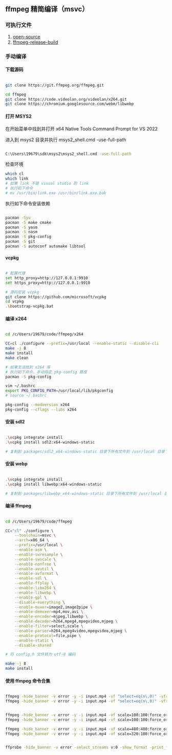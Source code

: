 ## ffmpeg 精简编译（msvc）

### 可执行文件

1. [open-source](https://github.com/BtbN/FFmpeg-Builds)
2. [ffmpeg-release-build](https://www.gyan.dev/ffmpeg/builds/#release-builds)

### 手动编译

#### 下载源码

```bash

git clone https://git.ffmpeg.org/ffmpeg.git

cd ffmpeg
git clone https://code.videolan.org/videolan/x264.git
git clone https://chromium.googlesource.com/webm/libwebp

```

#### 打开 MSYS2

在开始菜单中找到并打开 x64 Native Tools Command Prompt for VS 2022

进入到 msys2 目录并执行 msys2_shell.cmd -use-full-path

```bash

C:\Users\19679\sdk\msys2\msys2_shell.cmd -use-full-path

```

检查环境

```bash
which cl
which link
# 如果 link 不是 visual studio 的 link
# 执行如下命令
# mv /usr/bin/link.exe /usr/bin/link.exe.bak

```

执行如下命令安装依赖

```bash

pacman -Syu
pacman -S make cmake
pacman -S yasm
pacman -S nasm
pacman -S pkg-config
pacman -S git
pacman -S autoconf automake libtool

```

#### vcpkg

```bash

# 配置代理
set http_proxy=http://127.0.0.1:9910
set https_proxy=http://127.0.0.1:9910

# 源码安装 vcpkg
git clone https://github.com/microsoft/vcpkg
cd vcpkg
.\bootstrap-vcpkg.bat

```

#### 编译 x264

```bash

cd /c/Users/19679/code/ffmpeg/x264

CC=cl ./configure --prefix=/usr/local --enable-static --disable-cli
make -j 8
make install
make clean

# 如果无法找到 x264 库
# 执行如下命令，手动指定 pkg-config 路径
pacman -S pkg-config

vim ~/.bashrc
export PKG_CONFIG_PATH=/usr/local/lib/pkgconfig
# source ~/.bashrc

pkg-config --modversion x264
pkg-config --cflags --libs x264

```

#### 安装 sdl2

```bash

.\vcpkg integrate install
.\vcpkg install sdl2:x64-windows-static

# 复制到 packages/sdl2_x64-windows-static 目录下所有文件到 /usr/local 目录下 

```

#### 安装 webp

```bash

.\vcpkg integrate install
.\vcpkg install libwebp:x64-windows-static

# 复制到 packages/libwebp_x64-windows-static 目录下所有文件到 /usr/local 目录下 

```

#### 编译 ffmpeg

```bash

cd /c/Users/19679/code/ffmpeg

CC="cl" ./configure \
    --toolchain=msvc \
    --arch=x86_64 \
    --prefix=/usr/local \
    --enable-asm \
    --enable-swresample \
    --enable-swscale \
    --enable-nonfree \
    --enable-avutil \
    --enable-avformat \
    --enable-sdl \
    --enable-ffplay \
    --enable-libx264 \
    --enable-libwebp \
    --enable-gpl \
    --disable-everything \
    --enable-muxer=image2,image2pipe \
    --enable-demuxer=mp4,mov,avi \
    --enable-encoder=mjpeg,libwebp \
    --enable-decoder=h264,mpeg4,mpegvideo,mjpeg \
    --enable-filter=select,scale \
    --enable-parser=h264,mpeg4video,mpegvideo,mjpeg \
    --enable-protocol=file,pipe \
    --enable-static \
    --disable-shared

# 将 config.h 文件转为 utf-8 编码

make -j 8
make install

```

#### 使用 ffmpeg 命令合集

```bash

ffmpeg -hide_banner -v error -y -i input.mp4 -vf "select=eq(n\,0)" -vframes 1 -f image2 cover.jpg
ffmpeg -hide_banner -v error -y -i input.mp4 -vf "select=eq(n\,0)" -vframes 1 -f image2 -


ffmpeg -hide_banner -v error -y -i input.mp4 -vf scale=100:100:force_original_aspect_ratio=decrease -c:v mjpeg -q:v 5 -frames:v 1 -f image2 cover.jpg
ffmpeg -hide_banner -v error -y -i input.mp4 -vf scale=100:100:force_original_aspect_ratio=decrease -c:v mjpeg -frames:v 1 -q:v 5 -f image2pipe -

ffmpeg -hide_banner -v error -y -i input.mp4 -vf scale=480:480:force_original_aspect_ratio=decrease -c:v webp -preset picture -q:v 80 -frames:v 1 -f image2 cover.webp
ffmpeg -hide_banner -v error -y -i input.mp4 -vf scale=320:180:force_original_aspect_ratio=decrease -c:v webp -preset picture -q:v 80 -frames:v 1 -f image2 cover.webp


ffprobe -hide_banner -v error -select_streams v:0 -show_format -print_format json input.mp4

```
